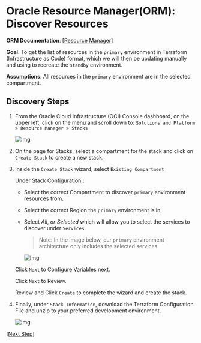 # Oracle Resource Manager(ORM): Discover Resources
**ORM Documentation**: [[Resource Manager]](https://docs.oracle.com/en-us/iaas/Content/ResourceManager/Concepts/landing.htm)

**Goal**: To get the list of resources in the `primary` environment in Terraform (Infrastructure as Code) format, which we will then be updating manually and using to recreate the `standby` environment.

**Assumptions**: All resources in the `primary` environment are in the selected compartment.


## Discovery Steps
1. From the Oracle Cloud Infrastructure (OCI) Console dashboard, on the upper left, click on the menu and scroll down to:
 ``` Solutions and Platform > Resource Manager > Stacks ```

    ![img](./resources/location.PNG)

2. On the page for Stacks, select a compartment for the stack and click on ``` Create Stack``` to create a new stack.

3. Inside the `Create Stack` wizard, select `Existing Compartment`

    Under Stack Configuration,:
    + Select the correct Compartment to discover `primary` environment resources from.

    + Select the correct Region the `primary` environment is in.

    + Select _All_, *or* _Selected_ which will allow you to select the services to discover under `Services`

        > Note: In the image below, our `primary` environment architecture only includes the selected services

        ![img](./resources/createStack.PNG)

    Click `Next` to Configure Variables next.

    Click `Next` to Review.

    Review and Click `Create` to complete the wizard and create the stack.

4. Finally, under `Stack Information`, download the Terraform Configuration File and unzip to your preferred development environment.

    ![img](./resources/downloadConfiguration.PNG)
    
    

[[Next Step]](./replication_prep/terraform_prep.md)
